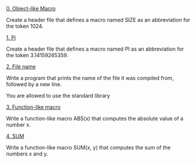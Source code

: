 [0. Object-like Macro](0-object_like_macro.h)

Create a header file that defines a macro named SIZE as an abbreviation for the token 1024.

[1. Pi](1-pi.h)

Create a header file that defines a macro named PI as an abbreviation for the token 3.14159265359.

[2. File name](2-main.c)

Write a program that prints the name of the file it was compiled from, followed by a new line.

You are allowed to use the standard library


[3. Function-like macro](3-function_like_macro.h)

Write a function-like macro ABS(x) that computes the absolute value of a number x.

[4. SUM](4-sum.h)

Write a function-like macro SUM(x, y) that computes the sum of the numbers x and y.
